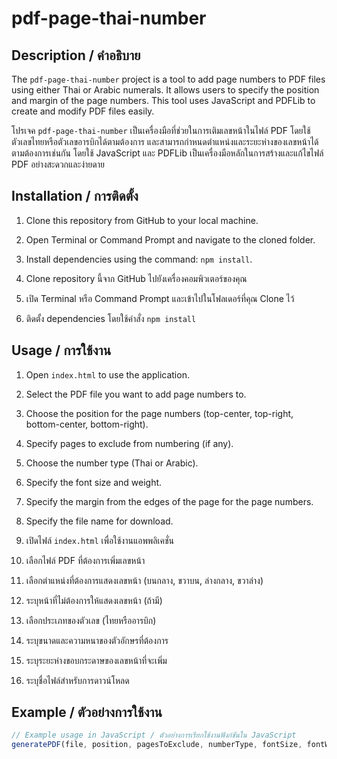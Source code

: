 # pdf-page-thai-number

## Description / คำอธิบาย
The `pdf-page-thai-number` project is a tool to add page numbers to PDF files using either Thai or Arabic numerals. It allows users to specify the position and margin of the page numbers. This tool uses JavaScript and PDFLib to create and modify PDF files easily.

โปรเจค `pdf-page-thai-number` เป็นเครื่องมือที่ช่วยในการเติมเลขหน้าในไฟล์ PDF โดยใช้ตัวเลขไทยหรือตัวเลขอารบิกได้ตามต้องการ และสามารถกำหนดตำแหน่งและระยะห่างของเลขหน้าได้ตามต้องการเช่นกัน โดยใช้ JavaScript และ PDFLib เป็นเครื่องมือหลักในการสร้างและแก้ไขไฟล์ PDF อย่างสะดวกและง่ายดาย

## Installation / การติดตั้ง
1. Clone this repository from GitHub to your local machine.
2. Open Terminal or Command Prompt and navigate to the cloned folder.
3. Install dependencies using the command: `npm install`.

1. Clone repository นี้จาก GitHub ไปยังเครื่องคอมพิวเตอร์ของคุณ
2. เปิด Terminal หรือ Command Prompt และเข้าไปในโฟลเดอร์ที่คุณ Clone ไว้
3. ติดตั้ง dependencies โดยใช้คำสั่ง `npm install`

## Usage / การใช้งาน
1. Open `index.html` to use the application.
2. Select the PDF file you want to add page numbers to.
3. Choose the position for the page numbers (top-center, top-right, bottom-center, bottom-right).
4. Specify pages to exclude from numbering (if any).
5. Choose the number type (Thai or Arabic).
6. Specify the font size and weight.
7. Specify the margin from the edges of the page for the page numbers.
8. Specify the file name for download.

1. เปิดไฟล์ `index.html` เพื่อใช้งานแอพพลิเคชั่น
2. เลือกไฟล์ PDF ที่ต้องการเพิ่มเลขหน้า
3. เลือกตำแหน่งที่ต้องการแสดงเลขหน้า (บนกลาง, ขวาบน, ล่างกลาง, ขวาล่าง)
4. ระบุหน้าที่ไม่ต้องการให้แสดงเลขหน้า (ถ้ามี)
5. เลือกประเภทของตัวเลข (ไทยหรืออารบิก)
6. ระบุขนาดและความหนาของตัวอักษรที่ต้องการ
7. ระบุระยะห่างขอบกระดาษของเลขหน้าที่จะเพิ่ม
8. ระบุชื่อไฟล์สำหรับการดาวน์โหลด

## Example / ตัวอย่างการใช้งาน

```javascript
// Example usage in JavaScript / ตัวอย่างการเรียกใช้งานฟังก์ชันใน JavaScript
generatePDF(file, position, pagesToExclude, numberType, fontSize, fontWeight, topMargin, rightMargin, bottomMargin, fileName);
```

